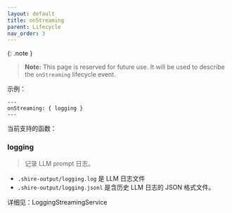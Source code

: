 ```yaml
---
layout: default
title: onStreaming
parent: Lifecycle
nav_order: 3
---
```


{: .note }
> **Note:** This page is reserved for future use. It will be used to describe the `onStreaming` lifecycle event.


示例：

```shire
---
onStreaming: { logging }
---
```

当前支持的函数：

### logging

> 记录 LLM prompt 日志。

- `.shire-output/logging.log` 是 LLM 日志文件
- `.shire-output/logging.jsonl` 是含历史 LLM 日志的 JSON 格式文件。

详细见：LoggingStreamingService
